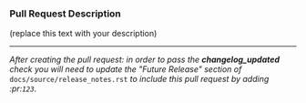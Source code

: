 ### Pull Request Description
(replace this text with your description)

-----
*After creating the pull request: in order to pass the **changelog_updated** check you will need to update the "Future Release" section of* `docs/source/release_notes.rst` *to include this pull request by adding :pr:`123`.*

